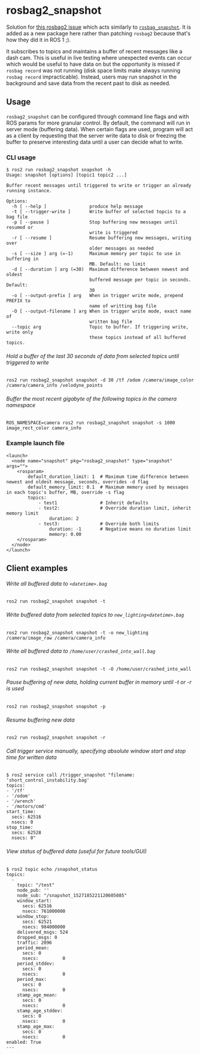 # rosbag2_snapshot

Solution for [this rosbag2 issue](https://github.com/ros2/rosbag2/issues/663) which acts similarly to [`rosbag_snapshot`](https://github.com/ros/rosbag2_snapshot). It is added as a new package here rather than patching `rosbag2` because that's how they did it in ROS 1 ;).

It subscribes to topics and maintains a buffer of recent messages like a dash cam. This is useful in live testing where unexpected events can occur which would be useful to have data on but the opportunity is missed if `rosbag record` was not running (disk space limits make always running `rosbag record` impracticable). Instead, users may run snapshot in the background and save data from the recent past to disk as needed.


## Usage

`rosbag2_snapshot` can be configured through command line flags and with ROS params for more granular control. By default, the command will run in server mode (buffering data). When certain flags are used, program will act as a client by requesting that the server write data to disk or freezing the buffer to preserve interesting data until a user can decide what to write.

### CLI usage

```
$ ros2 run rosbag2_snapshot snapshot -h
Usage: snapshot [options] [topic1 topic2 ...]

Buffer recent messages until triggered to write or trigger an already running instance.

Options:
  -h [ --help ]                produce help message
  -t [ --trigger-write ]       Write buffer of selected topcis to a bag file
  -p [ --pause ]               Stop buffering new messages until resumed or
                               write is triggered
  -r [ --resume ]              Resume buffering new messages, writing over
                               older messages as needed
  -s [ --size ] arg (=-1)      Maximum memory per topic to use in buffering in
                               MB. Default: no limit
  -d [ --duration ] arg (=30)  Maximum difference between newest and oldest
                               buffered message per topic in seconds. Default:
                               30
  -o [ --output-prefix ] arg   When in trigger write mode, prepend PREFIX to
                               name of writting bag file
  -O [ --output-filename ] arg When in trigger write mode, exact name of
                               written bag file
  --topic arg                  Topic to buffer. If triggering write, write only
                               these topics instead of all buffered topics.
```

###### Hold a buffer of the last 30 seconds of data from selected topics until triggered to write
`ros2 run rosbag2_snapshot snapshot -d 30 /tf /odom /camera/image_color /camera/camera_info /velodyne_points`

###### Buffer the most recent gigabyte of the following topics in the camera namespace
`ROS_NAMESPACE=camera ros2 run rosbag2_snapshot snapshot -s 1000 image_rect_color camera_info`


### Example launch file
```
<launch>
  <node name="snapshot" pkg="rosbag2_snapshot" type="snapshot" args="">
    <rosparam>
        default_duration_limit: 1  # Maximum time difference between newest and oldest message, seconds, overrides -d flag
        default_memory_limit: 0.1  # Maximum memory used by messages in each topic's buffer, MB, override -s flag
        topics:
            - test1                # Inherit defaults
            - test2:               # Override duration limit, inherit memory limit
                duration: 2
            - test3:               # Override both limits
                duration: -1       # Negative means no duration limit
                memory: 0.00
    </rosparam>
  </node>
</launch>
```

## Client examples

###### Write all buffered data to `<datetime>.bag`
`ros2 run rosbag2_snapshot snapshot -t`

###### Write buffered data from selected topics to `new_lighting<datetime>.bag`
`ros2 run rosbag2_snapshot snapshot -t -o new_lighting /camera/image_raw /camera/camera_info`

###### Write all buffered data to `/home/user/crashed_into_wall.bag`
`ros2 run rosbag2_snapshot snapshot -t -O /home/user/crashed_into_wall`

###### Pause buffering of new data, holding current buffer in memory until -t or -r is used
`ros2 run rosbag2_snapshot snapshot -p`

###### Resume buffering new data
`ros2 run rosbag2_snapshot snapshot -r`

###### Call trigger service manually, specifying absolute window start and stop time for written data

```
$ ros2 service call /trigger_snapshot "filename: 'short_control_instability.bag'
topics:
- '/tf'
- '/odom'
- '/wrench'
- '/motors/cmd'
start_time:
  secs: 62516
  nsecs: 0
stop_time:
  secs: 62528
  nsecs: 0"
```

###### View status of buffered data (useful for future tools/GUI)

```
$ ros2 topic echo /snapshot_status
topics:
  -
    topic: "/test"
    node_pub: ''
    node_sub: "/snapshot_1527185221120605085"
    window_start:
      secs: 62516
      nsecs: 761000000
    window_stop:
      secs: 62521
      nsecs: 984000000
    delivered_msgs: 524
    dropped_msgs: 0
    traffic: 2096
    period_mean:
      secs: 0
      nsecs:         0
    period_stddev:
      secs: 0
      nsecs:         0
    period_max:
      secs: 0
      nsecs:         0
    stamp_age_mean:
      secs: 0
      nsecs:         0
    stamp_age_stddev:
      secs: 0
      nsecs:         0
    stamp_age_max:
      secs: 0
      nsecs:         0
enabled: True
---
```
